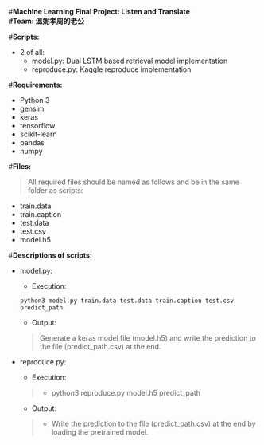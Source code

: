 #**Machine Learning Final Project: Listen and Translate  
#Team: 溫妮孝周的老公**  
  
#**Scripts:**  
- 2 of all:  
  - model.py: Dual LSTM based retrieval model implementation  
  - reproduce.py: Kaggle reproduce implementation  
  
#**Requirements:**  
- Python 3  
- gensim  
- keras  
- tensorflow  
- scikit-learn  
- pandas  
- numpy  
  
#**Files:**  
> All required files should be named as follows and be in the same folder as scripts:  
- train.data  
- train.caption  
- test.data  
- test.csv  
- model.h5  
  
#**Descriptions of scripts:**  
- model.py:  
  - Execution:  
  ```
  python3 model.py train.data test.data train.caption test.csv predict_path  
  ```
  - Output:  
  > Generate a keras model file (model.h5) and write the prediction to the file (predict_path.csv) at the end.  
	  
- reproduce.py:  
  - Execution:  
  > - python3 reproduce.py model.h5 predict_path  
  - Output:  
  > - Write the prediction to the file (predict_path.csv) at the end by loading the pretrained model.  
  
